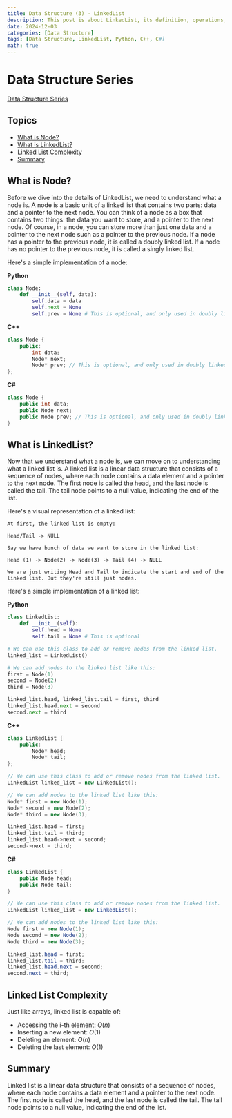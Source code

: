 ```yaml
---
title: Data Structure (3) - LinkedList
description: This post is about LinkedList, its definition, operations, and applications.
date: 2024-12-03
categories: [Data Structure]
tags: [Data Structure, LinkedList, Python, C++, C#]
math: true
---
```


# Data Structure Series
[Data Structure Series](https://hyeonukim.github.io/devblog/categories/data-structure/)

## Topics

- [What is Node?](#what-is-node)
- [What is LinkedList?](#what-is-linkedlist)
- [Linked List Complexity](#linked-list-complexity)
- [Summary](#summary)

## What is Node?

Before we dive into the details of LinkedList, we need to understand what a node is. A node is a basic unit of a linked list that contains two parts: data and a pointer to the next node. You can think of a node as a box that contains two things: the data you want to store, and a pointer to the next node. Of course, in a node, you can store more than just one data and a pointer to the next node such as a pointer to the previous node. If a node has a pointer to the previous node, it is called a doubly linked list. If a node has no pointer to the previous node, it is called a singly linked list.

Here's a simple implementation of a node:

**Python**
```python
class Node:
    def __init__(self, data):
        self.data = data
        self.next = None
        self.prev = None # This is optional, and only used in doubly linked list
```

**C++**
```cpp
class Node {
    public:
        int data;
        Node* next;
        Node* prev; // This is optional, and only used in doubly linked list
};
``` 

**C#**
```csharp
class Node {
    public int data;
    public Node next;
    public Node prev; // This is optional, and only used in doubly linked list
}
``` 

## What is LinkedList?

Now that we understand what a node is, we can move on to understanding what a linked list is. A linked list is a linear data structure that consists of a sequence of nodes, where each node contains a data element and a pointer to the next node. The first node is called the head, and the last node is called the tail. The tail node points to a null value, indicating the end of the list.

Here's a visual representation of a linked list:
```
At first, the linked list is empty:

Head/Tail -> NULL

Say we have bunch of data we want to store in the linked list:

Head (1) -> Node(2) -> Node(3) -> Tail (4) -> NULL

We are just writing Head and Tail to indicate the start and end of the linked list. But they're still just nodes.
```

Here's a simple implementation of a linked list:

**Python**
```python
class LinkedList:
    def __init__(self):
        self.head = None
        self.tail = None # This is optional

# We can use this class to add or remove nodes from the linked list.
linked_list = LinkedList()

# We can add nodes to the linked list like this:
first = Node(1)
second = Node(2)
third = Node(3)

linked_list.head, linked_list.tail = first, third
linked_list.head.next = second
second.next = third
```

**C++**
```cpp
class LinkedList {
    public:
        Node* head;
        Node* tail;
};

// We can use this class to add or remove nodes from the linked list.
LinkedList linked_list = new LinkedList();

// We can add nodes to the linked list like this:
Node* first = new Node(1);
Node* second = new Node(2);
Node* third = new Node(3);

linked_list.head = first;
linked_list.tail = third;
linked_list.head->next = second;
second->next = third;
``` 

**C#**
```csharp
class LinkedList {
    public Node head;
    public Node tail;
}

// We can use this class to add or remove nodes from the linked list.
LinkedList linked_list = new LinkedList();

// We can add nodes to the linked list like this:
Node first = new Node(1);
Node second = new Node(2);
Node third = new Node(3);

linked_list.head = first;
linked_list.tail = third;
linked_list.head.next = second;
second.next = third;
```     

## Linked List Complexity

Just like arrays, linked list is capable of:
- Accessing the i-th element: $O(n)$
- Inserting a new element: $O(1)$
- Deleting an element: $O(n)$
- Deleting the last element: $O(1)$


## Summary

Linked list is a linear data structure that consists of a sequence of nodes, where each node contains a data element and a pointer to the next node. The first node is called the head, and the last node is called the tail. The tail node points to a null value, indicating the end of the list.
